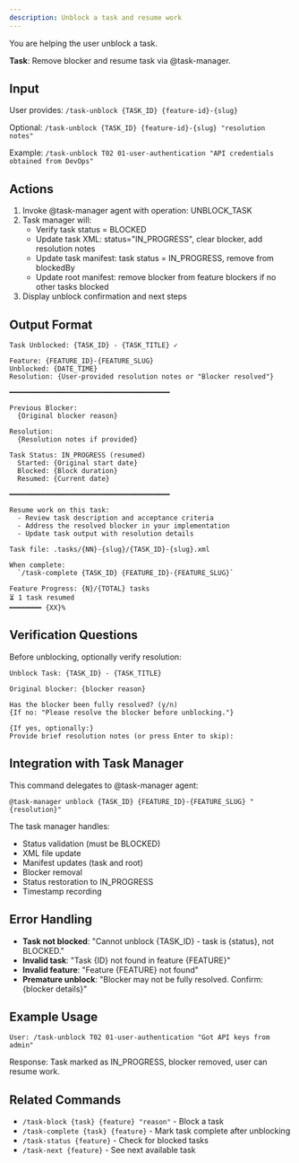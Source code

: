 ```yaml
---
description: Unblock a task and resume work
---
```


You are helping the user unblock a task.

**Task**: Remove blocker and resume task via @task-manager.

## Input

User provides: `/task-unblock {TASK_ID} {feature-id}-{slug}`

Optional: `/task-unblock {TASK_ID} {feature-id}-{slug} "resolution notes"`

Example: `/task-unblock T02 01-user-authentication "API credentials obtained from DevOps"`

## Actions

1. Invoke @task-manager agent with operation: UNBLOCK_TASK
2. Task manager will:
   - Verify task status = BLOCKED
   - Update task XML: status="IN_PROGRESS", clear blocker, add resolution notes
   - Update task manifest: task status = IN_PROGRESS, remove from blockedBy
   - Update root manifest: remove blocker from feature blockers if no other tasks blocked
3. Display unblock confirmation and next steps

## Output Format

```
Task Unblocked: {TASK_ID} - {TASK_TITLE} ✓

Feature: {FEATURE_ID}-{FEATURE_SLUG}
Unblocked: {DATE_TIME}
Resolution: {User-provided resolution notes or "Blocker resolved"}

━━━━━━━━━━━━━━━━━━━━━━━━━━━━━━━━━━━━━━━━

Previous Blocker:
  {Original blocker reason}

Resolution:
  {Resolution notes if provided}

Task Status: IN_PROGRESS (resumed)
  Started: {Original start date}
  Blocked: {Block duration}
  Resumed: {Current date}

━━━━━━━━━━━━━━━━━━━━━━━━━━━━━━━━━━━━━━━━

Resume work on this task:
  - Review task description and acceptance criteria
  - Address the resolved blocker in your implementation
  - Update task output with resolution details

Task file: .tasks/{NN}-{slug}/{TASK_ID}-{slug}.xml

When complete:
  `/task-complete {TASK_ID} {FEATURE_ID}-{FEATURE_SLUG}`

Feature Progress: {N}/{TOTAL} tasks
⏳ 1 task resumed
━━━━━━━━ {XX}%
```

## Verification Questions

Before unblocking, optionally verify resolution:

```
Unblock Task: {TASK_ID} - {TASK_TITLE}

Original blocker: {blocker reason}

Has the blocker been fully resolved? (y/n)
{If no: "Please resolve the blocker before unblocking."}

{If yes, optionally:}
Provide brief resolution notes (or press Enter to skip):
```

## Integration with Task Manager

This command delegates to @task-manager agent:

```
@task-manager unblock {TASK_ID} {FEATURE_ID}-{FEATURE_SLUG} "{resolution}"
```

The task manager handles:

- Status validation (must be BLOCKED)
- XML file update
- Manifest updates (task and root)
- Blocker removal
- Status restoration to IN_PROGRESS
- Timestamp recording

## Error Handling

- **Task not blocked**: "Cannot unblock {TASK_ID} - task is {status}, not BLOCKED."
- **Invalid task**: "Task {ID} not found in feature {FEATURE}"
- **Invalid feature**: "Feature {FEATURE} not found"
- **Premature unblock**: "Blocker may not be fully resolved. Confirm: {blocker details}"

## Example Usage

```
User: /task-unblock T02 01-user-authentication "Got API keys from admin"
```

Response: Task marked as IN_PROGRESS, blocker removed, user can resume work.

## Related Commands

- `/task-block {task} {feature} "reason"` - Block a task
- `/task-complete {task} {feature}` - Mark task complete after unblocking
- `/task-status {feature}` - Check for blocked tasks
- `/task-next {feature}` - See next available task
